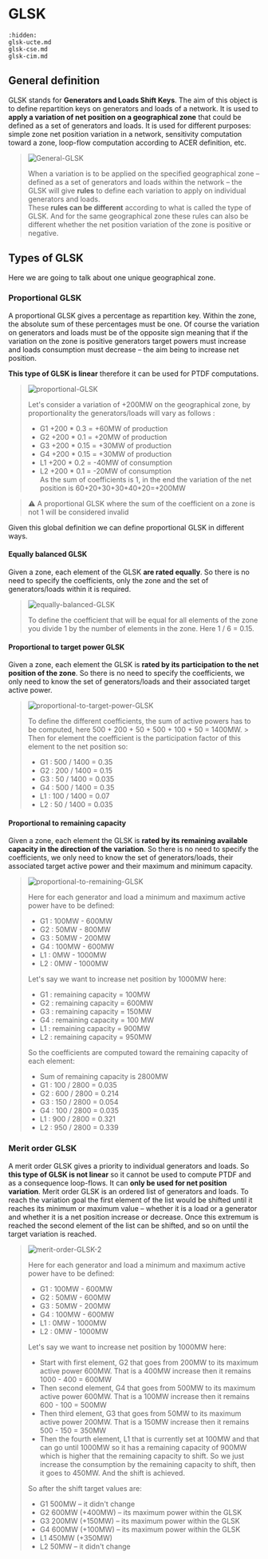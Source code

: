# GLSK

```{toctree}
:hidden:
glsk-ucte.md
glsk-cse.md
glsk-cim.md
```

## General definition

GLSK stands for **Generators and Loads Shift Keys**. The aim of this object is to define repartition keys on generators and loads of a network. It is used to **apply a variation of net position on a geographical zone** that could be defined as a set of generators and loads. It is used for different purposes: simple zone net position variation in a network, sensitivity computation toward a zone, loop-flow computation according to ACER definition, etc.

> ![General-GLSK](/_static/img/glsk/General-GLSK.png)
> 
> When a variation is to be applied on the specified geographical zone – defined as a set of generators and loads within the network – the GLSK will give **rules** to define each variation to apply on individual generators and loads.  
> These **rules can be different** according to what is called the type of GLSK. And for the same geographical zone these rules can also be different whether the net position variation of the zone is positive or negative.

## Types of GLSK

Here we are going to talk about one unique geographical zone.

### Proportional GLSK

A proportional GLSK gives a percentage as repartition key. Within the zone, the absolute sum of these percentages must be one. Of course the variation on generators and loads must be of the opposite sign meaning that if the variation on the zone is positive generators target powers must increase and loads consumption must decrease – the aim being to increase net position.

**This type of GLSK is linear** therefore it can be used for PTDF computations.

> ![proportional-GLSK](/_static/img/glsk/proportional-GLSK.png)
> 
> Let's consider a variation of +200MW on the geographical zone, by proportionality the generators/loads will vary as follows :
> 
> - G1 +200 * 0.3 = +60MW of production
> - G2 +200 * 0.1 = +20MW of production
> - G3 +200 * 0.15 = +30MW of production
> - G4 +200 * 0.15 = +30MW of production
> - L1 +200 * 0.2 = -40MW of consumption
> - L2 +200 * 0.1 = -20MW of consumption  
> As the sum of coefficients is 1, in the end the variation of the net position is 60+20+30+30+40+20=+200MW


> ⚠️ A proportional GLSK where the sum of the coefficient on a zone is not 1 will be considered invalid


Given this global definition we can define proportional GLSK in different ways.

#### Equally balanced GLSK

Given a zone, each element of the GLSK **are rated equally**. So there is no need to specify the coefficients, only the zone and the set of generators/loads within it is required.

> ![equally-balanced-GLSK](/_static/img/glsk/equally-balanced-GLSK.png)
> 
> To define the coefficient that will be equal for all elements of the zone you divide 1 by the number of elements in the zone. Here 1 / 6 = 0.15.

#### Proportional to target power GLSK

Given a zone, each element the GLSK is **rated by its participation to the net position of the zone**. So there is no need to specify the coefficients, we only need to know the set of generators/loads and their associated target active power.

> ![proportional-to-target-power-GLSK](/_static/img/glsk/proportional-GLSK.png)
> 
> To define the different coefficients, the sum of active powers has to be computed, here 500 + 200 + 50 + 500 + 100 + 50 = 1400MW. > Then for element the coefficient is the participation factor of this element to the net position so:  
> - G1 : 500 / 1400 = 0.35
> - G2 : 200 / 1400 = 0.15
> - G3 : 50 / 1400 = 0.035
> - G4 : 500 / 1400 = 0.35
> - L1 : 100 / 1400 = 0.07
> - L2 : 50 / 1400 = 0.035

#### Proportional to remaining capacity

Given a zone, each element the GLSK is **rated by its remaining available capacity in the direction of the variation**. So there is no need to specify the coefficients, we only need to know the set of generators/loads, their associated target active power and their maximum and minimum capacity.

> ![proportional-to-remaining-GLSK](/_static/img/glsk/proportional-to-remaining-GLSK.png)
> 
> Here for each generator and load a minimum and maximum active power have to be defined:
> - G1 : 100MW - 600MW
> - G2 : 50MW - 800MW
> - G3 : 50MW - 200MW
> - G4 : 100MW - 600MW
> - L1 : 0MW - 1000MW
> - L2 : 0MW - 1000MW
> 
> Let's say we want to increase net position by 1000MW here:
> - G1 : remaining capacity = 100MW
> - G2 : remaining capacity = 600MW
> - G3 : remaining capacity = 150MW
> - G4 : remaining capacity = 100 MW
> - L1 : remaining capacity = 900MW
> - L2 : remaining capacity = 950MW
> 
> So the coefficients are computed toward the remaining capacity of each element:
> - Sum of remaining capacity is 2800MW
> - G1 : 100 / 2800 = 0.035
> - G2 : 600 / 2800 = 0.214
> - G3 : 150 / 2800 = 0.054
> - G4 : 100 / 2800 = 0.035
> - L1 : 900 / 2800 = 0.321
> - L2 : 950 / 2800 = 0.339

### Merit order GLSK

A merit order GLSK gives a priority to individual generators and loads. So **this type of GLSK is not linear** so it cannot be used to compute PTDF and as a consequence loop-flows. It can **only be used for net position variation**. Merit order GLSK is an ordered list of generators and loads. To reach the variation goal the first element of the list would be shifted until it reaches its minimum or maximum value – whether it is a load or a generator and whether it is a net position increase or decrease. Once this extremum is reached the second element of the list can be shifted, and so on until the target variation is reached.

> ![merit-order-GLSK-2](/_static/img/glsk/merit-order-GLSK-2.png)
> 
> Here for each generator and load a minimum and maximum active power have to be defined:
> - G1 : 100MW - 600MW
> - G2 : 50MW - 600MW
> - G3 : 50MW - 200MW
> - G4 : 100MW - 600MW
> - L1 : 0MW - 1000MW
> - L2 : 0MW - 1000MW
> 
> Let's say we want to increase net position by 1000MW here:
> - Start with first element, G2 that goes from 200MW to its maximum active power 600MW. That is a 400MW increase then it remains 1000 - 400 = 600MW
> - Then second element, G4 that goes from 500MW to its maximum active power 600MW. That is a 100MW increase then it remains 600 - 100 = 500MW
> - Then third element, G3 that goes from 50MW to its maximum active power 200MW. That is a 150MW increase then it remains 500 - 150 = 350MW
> - Then the fourth element, L1 that is currently set at 100MW and that can go until 1000MW so it has a remaining capacity of 900MW which is higher that the remaining capacity to shift. So we just increase the consumption by the remaining capacity to shift, then it goes to 450MW. And the shift is achieved.
> 
> So after the shift target values are:
> - G1 500MW – it didn't change
> - G2 600MW (+400MW) – its maximum power within the GLSK
> - G3 200MW (+150MW) – its maximum power within the GLSK
> - G4 600MW (+100MW) – its maximum power within the GLSK
> - L1 450MW  (+350MW)
> - L2 50MW – it didn't change
